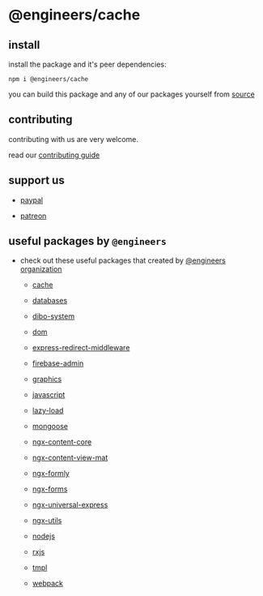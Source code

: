 # @engineers/cache



## install

install the package and it's peer dependencies:

```
npm i @engineers/cache
```

you can build this package and any of our packages yourself from [source](https://github.com/eng-dibo/dibo/tree/main/packages)

## contributing

contributing with us are very welcome.

read our [contributing guide](https://github.com/eng-dibo/dibo/blob/main/CONTRIBUTING.md)

## support us



- [paypal](https://paypal.me/group99001)

- [patreon](https://www.patreon.com/GoogleDev)

## useful packages by `@engineers`

- check out these useful packages that created by [@engineers organization](https://www.npmjs.com/org/engineers)
  
  
  - [cache](https://github.com/eng-dibo/dibo/tree/main/packages/cache)
    
  - [databases](https://github.com/eng-dibo/dibo/tree/main/packages/databases)
    
  - [dibo-system](https://github.com/eng-dibo/dibo/tree/main/packages/dibo-system)
    
  - [dom](https://github.com/eng-dibo/dibo/tree/main/packages/dom)
    
  - [express-redirect-middleware](https://github.com/eng-dibo/dibo/tree/main/packages/express-redirect-middleware)
    
  - [firebase-admin](https://github.com/eng-dibo/dibo/tree/main/packages/firebase-admin)
    
  - [graphics](https://github.com/eng-dibo/dibo/tree/main/packages/graphics)
    
  - [javascript](https://github.com/eng-dibo/dibo/tree/main/packages/javascript)
    
  - [lazy-load](https://github.com/eng-dibo/dibo/tree/main/packages/lazy-load)
    
  - [mongoose](https://github.com/eng-dibo/dibo/tree/main/packages/mongoose)
    
  - [ngx-content-core](https://github.com/eng-dibo/dibo/tree/main/packages/ngx-content-core)
    
  - [ngx-content-view-mat](https://github.com/eng-dibo/dibo/tree/main/packages/ngx-content-view-mat)
    
  - [ngx-formly](https://github.com/eng-dibo/dibo/tree/main/packages/ngx-formly)
    
  - [ngx-forms](https://github.com/eng-dibo/dibo/tree/main/packages/ngx-forms)
    
  - [ngx-universal-express](https://github.com/eng-dibo/dibo/tree/main/packages/ngx-universal-express)
    
  - [ngx-utils](https://github.com/eng-dibo/dibo/tree/main/packages/ngx-utils)
    
  - [nodejs](https://github.com/eng-dibo/dibo/tree/main/packages/nodejs)
    
  - [rxjs](https://github.com/eng-dibo/dibo/tree/main/packages/rxjs)
    
  - [tmpl](https://github.com/eng-dibo/dibo/tree/main/packages/tmpl)
    
  - [webpack](https://github.com/eng-dibo/dibo/tree/main/packages/webpack)
    
